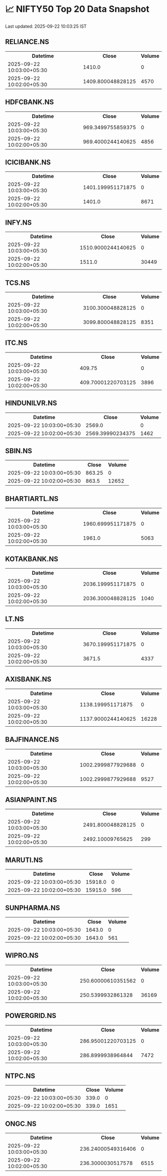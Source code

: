# 📈 NIFTY50 Top 20 Data Snapshot

Last updated: 2025-09-22 10:03:25 IST

## RELIANCE.NS

<table>
  <tr><th>Datetime</th><th>Close</th><th>Volume</th></tr>
  <tr><td>2025-09-22 10:03:00+05:30</td><td>1410.0</td><td>0</td></tr>
  <tr><td>2025-09-22 10:02:00+05:30</td><td>1409.800048828125</td><td>4570</td></tr>
</table>

## HDFCBANK.NS

<table>
  <tr><th>Datetime</th><th>Close</th><th>Volume</th></tr>
  <tr><td>2025-09-22 10:03:00+05:30</td><td>969.3499755859375</td><td>0</td></tr>
  <tr><td>2025-09-22 10:02:00+05:30</td><td>969.4000244140625</td><td>4856</td></tr>
</table>

## ICICIBANK.NS

<table>
  <tr><th>Datetime</th><th>Close</th><th>Volume</th></tr>
  <tr><td>2025-09-22 10:03:00+05:30</td><td>1401.199951171875</td><td>0</td></tr>
  <tr><td>2025-09-22 10:02:00+05:30</td><td>1401.0</td><td>8671</td></tr>
</table>

## INFY.NS

<table>
  <tr><th>Datetime</th><th>Close</th><th>Volume</th></tr>
  <tr><td>2025-09-22 10:03:00+05:30</td><td>1510.9000244140625</td><td>0</td></tr>
  <tr><td>2025-09-22 10:02:00+05:30</td><td>1511.0</td><td>30449</td></tr>
</table>

## TCS.NS

<table>
  <tr><th>Datetime</th><th>Close</th><th>Volume</th></tr>
  <tr><td>2025-09-22 10:03:00+05:30</td><td>3100.300048828125</td><td>0</td></tr>
  <tr><td>2025-09-22 10:02:00+05:30</td><td>3099.800048828125</td><td>8351</td></tr>
</table>

## ITC.NS

<table>
  <tr><th>Datetime</th><th>Close</th><th>Volume</th></tr>
  <tr><td>2025-09-22 10:03:00+05:30</td><td>409.75</td><td>0</td></tr>
  <tr><td>2025-09-22 10:02:00+05:30</td><td>409.70001220703125</td><td>3896</td></tr>
</table>

## HINDUNILVR.NS

<table>
  <tr><th>Datetime</th><th>Close</th><th>Volume</th></tr>
  <tr><td>2025-09-22 10:03:00+05:30</td><td>2569.0</td><td>0</td></tr>
  <tr><td>2025-09-22 10:02:00+05:30</td><td>2569.39990234375</td><td>1462</td></tr>
</table>

## SBIN.NS

<table>
  <tr><th>Datetime</th><th>Close</th><th>Volume</th></tr>
  <tr><td>2025-09-22 10:03:00+05:30</td><td>863.25</td><td>0</td></tr>
  <tr><td>2025-09-22 10:02:00+05:30</td><td>863.5</td><td>12652</td></tr>
</table>

## BHARTIARTL.NS

<table>
  <tr><th>Datetime</th><th>Close</th><th>Volume</th></tr>
  <tr><td>2025-09-22 10:03:00+05:30</td><td>1960.699951171875</td><td>0</td></tr>
  <tr><td>2025-09-22 10:02:00+05:30</td><td>1961.0</td><td>5063</td></tr>
</table>

## KOTAKBANK.NS

<table>
  <tr><th>Datetime</th><th>Close</th><th>Volume</th></tr>
  <tr><td>2025-09-22 10:03:00+05:30</td><td>2036.199951171875</td><td>0</td></tr>
  <tr><td>2025-09-22 10:02:00+05:30</td><td>2036.300048828125</td><td>1040</td></tr>
</table>

## LT.NS

<table>
  <tr><th>Datetime</th><th>Close</th><th>Volume</th></tr>
  <tr><td>2025-09-22 10:03:00+05:30</td><td>3670.199951171875</td><td>0</td></tr>
  <tr><td>2025-09-22 10:02:00+05:30</td><td>3671.5</td><td>4337</td></tr>
</table>

## AXISBANK.NS

<table>
  <tr><th>Datetime</th><th>Close</th><th>Volume</th></tr>
  <tr><td>2025-09-22 10:03:00+05:30</td><td>1138.199951171875</td><td>0</td></tr>
  <tr><td>2025-09-22 10:02:00+05:30</td><td>1137.9000244140625</td><td>16228</td></tr>
</table>

## BAJFINANCE.NS

<table>
  <tr><th>Datetime</th><th>Close</th><th>Volume</th></tr>
  <tr><td>2025-09-22 10:03:00+05:30</td><td>1002.2999877929688</td><td>0</td></tr>
  <tr><td>2025-09-22 10:02:00+05:30</td><td>1002.2999877929688</td><td>9527</td></tr>
</table>

## ASIANPAINT.NS

<table>
  <tr><th>Datetime</th><th>Close</th><th>Volume</th></tr>
  <tr><td>2025-09-22 10:03:00+05:30</td><td>2491.800048828125</td><td>0</td></tr>
  <tr><td>2025-09-22 10:02:00+05:30</td><td>2492.10009765625</td><td>299</td></tr>
</table>

## MARUTI.NS

<table>
  <tr><th>Datetime</th><th>Close</th><th>Volume</th></tr>
  <tr><td>2025-09-22 10:03:00+05:30</td><td>15918.0</td><td>0</td></tr>
  <tr><td>2025-09-22 10:02:00+05:30</td><td>15915.0</td><td>596</td></tr>
</table>

## SUNPHARMA.NS

<table>
  <tr><th>Datetime</th><th>Close</th><th>Volume</th></tr>
  <tr><td>2025-09-22 10:03:00+05:30</td><td>1643.0</td><td>0</td></tr>
  <tr><td>2025-09-22 10:02:00+05:30</td><td>1643.0</td><td>561</td></tr>
</table>

## WIPRO.NS

<table>
  <tr><th>Datetime</th><th>Close</th><th>Volume</th></tr>
  <tr><td>2025-09-22 10:03:00+05:30</td><td>250.60000610351562</td><td>0</td></tr>
  <tr><td>2025-09-22 10:02:00+05:30</td><td>250.5399932861328</td><td>36169</td></tr>
</table>

## POWERGRID.NS

<table>
  <tr><th>Datetime</th><th>Close</th><th>Volume</th></tr>
  <tr><td>2025-09-22 10:03:00+05:30</td><td>286.95001220703125</td><td>0</td></tr>
  <tr><td>2025-09-22 10:02:00+05:30</td><td>286.8999938964844</td><td>7472</td></tr>
</table>

## NTPC.NS

<table>
  <tr><th>Datetime</th><th>Close</th><th>Volume</th></tr>
  <tr><td>2025-09-22 10:03:00+05:30</td><td>339.0</td><td>0</td></tr>
  <tr><td>2025-09-22 10:02:00+05:30</td><td>339.0</td><td>1651</td></tr>
</table>

## ONGC.NS

<table>
  <tr><th>Datetime</th><th>Close</th><th>Volume</th></tr>
  <tr><td>2025-09-22 10:03:00+05:30</td><td>236.24000549316406</td><td>0</td></tr>
  <tr><td>2025-09-22 10:02:00+05:30</td><td>236.3000030517578</td><td>6515</td></tr>
</table>

